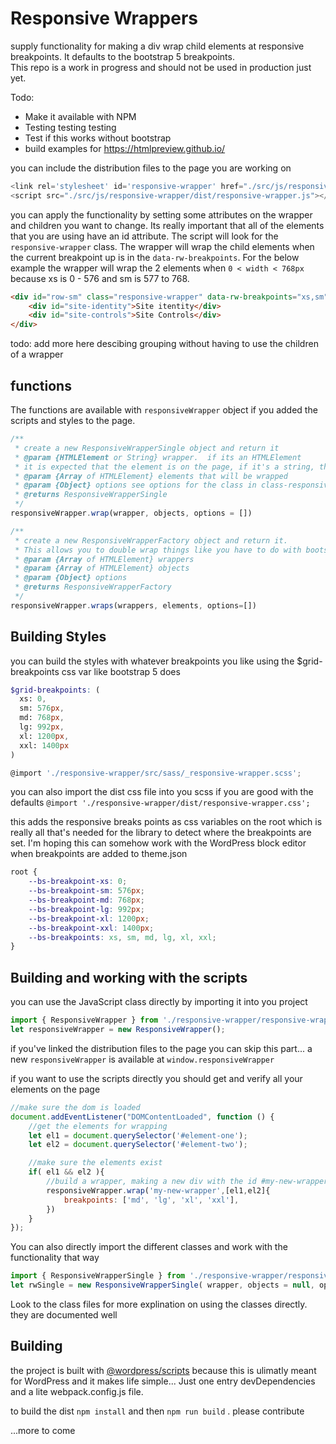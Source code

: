 # Responsive Wrappers
supply functionality for making a div wrap child elements at responsive breakpoints.   It defaults to the bootstrap 5 breakpoints.  
This repo is a work in progress and should not be used in production just yet.

Todo:
* Make it available with NPM
* Testing testing testing
* Test if this works without bootstrap
* build examples for https://htmlpreview.github.io/

you can include the distribution files to the page you are working on 

```js
<link rel='stylesheet' id='responsive-wrapper' href="./src/js/responsive-wrapper/dist/responsive-wrapper.css"/>
<script src="./src/js/responsive-wrapper/dist/responsive-wrapper.js"></script>
```

you can apply the functionality by setting some attributes on the wrapper and children you want to change.  Its really important that all of the elements that you are using have an id attribute.  The script will look for the `responsive-wrapper` class.  The wrapper will wrap the child elements when the current breakpoint up is in the `data-rw-breakpoints`.  For the below example the wrapper will wrap the 2 elements when `0 < width < 768px` because xs is 0 - 576 and sm is 577 to 768.

```html
<div id="row-sm" class="responsive-wrapper" data-rw-breakpoints="xs,sm">
    <div id="site-identity">Site itentity</div>
    <div id="site-controls">Site Controls</div>
</div>
```

todo: add more here descibing grouping without having to use the children of a wrapper

## functions

The functions are available with `responsiveWrapper` object if you added the scripts and styles to the page.

```js
/**
 * create a new ResponsiveWrapperSingle object and return it
 * @param {HTMLElement or String} wrapper.  if its an HTMLElement 
 * it is expected that the element is on the page, if it's a string, the element will be created
 * @param {Array of HTMLElement} elements that will be wrapped
 * @param {Object} options see options for the class in class-responsive-wrapper-single.js
 * @returns ResponsiveWrapperSingle
 */
responsiveWrapper.wrap(wrapper, objects, options = [])
```

```js
/**
 * create a new ResponsiveWrapperFactory object and return it.  
 * This allows you to double wrap things like you have to do with bootstrap
 * @param {Array of HTMLElement} wrappers 
 * @param {Array of HTMLElement} objects 
 * @param {Object} options 
 * @returns ResponsiveWrapperFactory
 */
responsiveWrapper.wraps(wrappers, elements, options=[])
```

## Building Styles
you can build the styles with whatever breakpoints you like using the $grid-breakpoints css var like bootstrap 5 does

```scss
$grid-breakpoints: (
  xs: 0,
  sm: 576px,
  md: 768px,
  lg: 992px,
  xl: 1200px,
  xxl: 1400px
)

@import './responsive-wrapper/src/sass/_responsive-wrapper.scss';
```

you can also import the dist css file into you scss if you are good with the defaults
`@import './responsive-wrapper/dist/responsive-wrapper.css';`

this adds the responsive breaks points as css variables on the root which is really all that's needed for the library to detect where the breakpoints are set.  I'm hoping this can somehow work with the WordPress block editor when breakpoints are added to theme.json

```css
root {
    --bs-breakpoint-xs: 0;
    --bs-breakpoint-sm: 576px;
    --bs-breakpoint-md: 768px;
    --bs-breakpoint-lg: 992px;
    --bs-breakpoint-xl: 1200px;
    --bs-breakpoint-xxl: 1400px;
    --bs-breakpoints: xs, sm, md, lg, xl, xxl;
}
```

## Building and working with the scripts

you can use the JavaScript class directly by importing it into you project
```js
import { ResponsiveWrapper } from './responsive-wrapper/responsive-wrapper'
let responsiveWrapper = new ResponsiveWrapper();
```
if you've linked the distribution files to the page you can skip this part... a new `responsiveWrapper` is available at `window.responsiveWrapper`

if you want to use the scripts directly you should get and verify all your elements on the page
```js
//make sure the dom is loaded
document.addEventListener("DOMContentLoaded", function () {
    //get the elements for wrapping
    let el1 = document.querySelector('#element-one');
    let el2 = document.querySelector('#element-two');

    //make sure the elements exist
    if( el1 && el2 ){
        //build a wrapper, making a new div with the id #my-new-wrapper using the 2 elements from above
        responsiveWrapper.wrap('my-new-wrapper',[el1,el2]{
            breakpoints: ['md', 'lg', 'xl', 'xxl'],
        })
    }
});
```

You can also directly import the different classes and work with the functionality that way

```js
import { ResponsiveWrapperSingle } from './responsive-wrapper/responsive-wrapper';
let rwSingle = new ResponsiveWrapperSingle( wrapper, objects = null, options = [] );
```

Look to the class files for more explination on using the classes directly.  they are documented well

## Building
the project is built with [@wordpress/scripts](https://github.com/WordPress/gutenberg/blob/9e3767cc217542d4e4926280a91feb584b3f7a7b/packages/scripts/README.md) because this is ulimatly meant for WordPress and it makes life simple...  Just one entry devDependencies and a lite webpack.config.js file.  

to build the dist `npm install` and then `npm run build` .  please contribute

...more to come